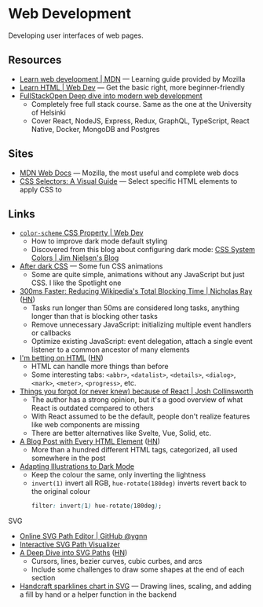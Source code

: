 # Web Development

Developing user interfaces of web pages.

## Resources

- [Learn web development | MDN](https://developer.mozilla.org/en-US/docs/Learn)
  — Learning guide provided by Mozilla
- [Learn HTML | Web Dev](https://web.dev/learn/html/) — Get the basic right,
  more beginner-friendly
- [FullStackOpen Deep dive into modern web development](https://fullstackopen.com/en/)
  - Completely free full stack course. Same as the one at the University of
    Helsinki
  - Cover React, NodeJS, Express, Redux, GraphQL, TypeScript, React Native,
    Docker, MongoDB and Postgres

## Sites

- [MDN Web Docs](https://developer.mozilla.org/en-US/docs/Web) — Mozilla, the
  most useful and complete web docs
- [CSS Selectors: A Visual Guide](https://fffuel.co/css-selectors/) — Select
  specific HTML elements to apply CSS to

## Links

- [`color-scheme` CSS Property | Web Dev](https://web.dev/color-scheme/)
  - How to improve dark mode default styling
  - Discovered from this blog about configuring dark mode:
    [CSS System Colors | Jim Nielsen's Blog](https://blog.jim-nielsen.com/2021/css-system-colors/)
- [After dark CSS](https://www.bryanbraun.com/after-dark-css/) — Some fun CSS
  animations
  - Some are quite simple, animations without any JavaScript but just CSS. I
    like the Spotlight one
- [300ms Faster: Reducing Wikipedia's Total Blocking Time | Nicholas Ray](https://www.nray.dev/blog/300ms-faster-reducing-wikipedias-total-blocking-time/)
  ([HN](https://news.ycombinator.com/item?id=36113430))
  - Tasks run longer than 50ms are considered long tasks, anything longer than
    that is blocking other tasks
  - Remove unnecessary JavaScript: initializing multiple event handlers or
    callbacks
  - Optimize existing JavaScript: event delegation, attach a single event
    listener to a common ancestor of many elements
- [I'm betting on HTML](https://catskull.net/html.html)
  ([HN](https://news.ycombinator.com/item?id=36966653))
  - HTML can handle more things than before
  - Some interesting tabs: `<abbr>`, `<datalist>`, `<details>`, `<dialog>`,
    `<mark>`, `<meter>`, `<progress>`, etc.
- [Things you forgot (or never knew) because of React | Josh Collinsworth](https://joshcollinsworth.com/blog/antiquated-react)
  - The author has a strong opinion, but it's a good overview of what React is
    outdated compared to others
  - With React assumed to be the default, people don't realize features like web
    components are missing
  - There are better alternatives like Svelte, Vue, Solid, etc.
- [A Blog Post with Every HTML Element](https://www.patrickweaver.net/blog/a-blog-post-with-every-html-element/)
  ([HN](https://news.ycombinator.com/item?id=37104742))
  - More than a hundred different HTML tags, categorized, all used somewhere in
    the post
- [Adapting Illustrations to Dark Mode](https://blog.simonfarshid.com/adapting-illustrations-to-dark-mode)
  - Keep the colour the same, only inverting the lightness
  - `invert(1)` invert all RGB, `hue-rotate(180deg)` inverts revert back to the
    original colour
    ```css
    filter: invert(1) hue-rotate(180deg);
    ```

SVG

- [Online SVG Path Editor | GitHub @ygnn](https://yqnn.github.io/svg-path-editor/)
- [Interactive SVG Path Visualizer](https://svg-path-visualizer.netlify.app/)
- [A Deep Dive into SVG Paths](https://www.nan.fyi/svg-paths)
  ([HN](https://news.ycombinator.com/item?id=36574645))
  - Cursors, lines, bezier curves, cubic curbes, and arcs
  - Include some challenges to draw some shapes at the end of each section
- [Handcraft sparklines chart in SVG](https://alexplescan.com/posts/2023/07/08/easy-svg-sparklines/)
  — Drawing lines, scaling, and adding a fill by hand or a helper function in
  the backend
